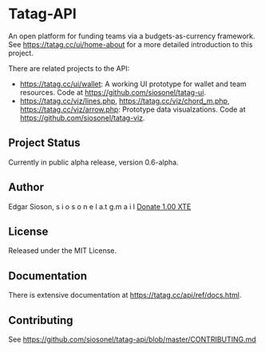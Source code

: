 # Tatag-API

An open platform for funding teams via a budgets-as-currency framework. See https://tatag.cc/ui/home-about for a more detailed introduction to this project.

There are related projects to the API:
- https://tatag.cc/ui/wallet: A working UI prototype for wallet and team resources. Code at https://github.com/siosonel/tatag-ui. 
- https://tatag.cc/viz/lines.php, https://tatag.cc/viz/chord_m.php, https://tatag.cc/viz/arrow.php: Prototype data visualzations. Code at https://github.com/siosonel/tatag-viz.


## Project Status

Currently in public alpha release, version 0.6-alpha. 


## Author

Edgar Sioson,  s i o s o n e l  a.t  g.m a i l 
[Donate 1.00 XTE](https://tatag.cc/ad/1)


## License

Released under the MIT License.


## Documentation

There is extensive documentation at https://tatag.cc/api/ref/docs.html.


## Contributing

See https://github.com/siosonel/tatag-api/blob/master/CONTRIBUTING.md
